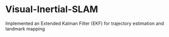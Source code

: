 # Visual-Inertial-SLAM
Implemented an Extended Kalman Filter (EKF) for trajectory estimation and landmark mapping
